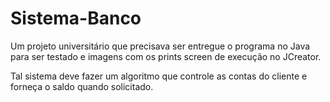 # Sistema-Banco

Um projeto universitário que precisava ser entregue o programa no Java para ser testado e imagens com 
os prints screen de execução no JCreator. 
 
Tal sistema  deve  fazer  um  algoritmo  que  controle  as  contas  do  cliente  e  forneça  o 
saldo quando solicitado.
